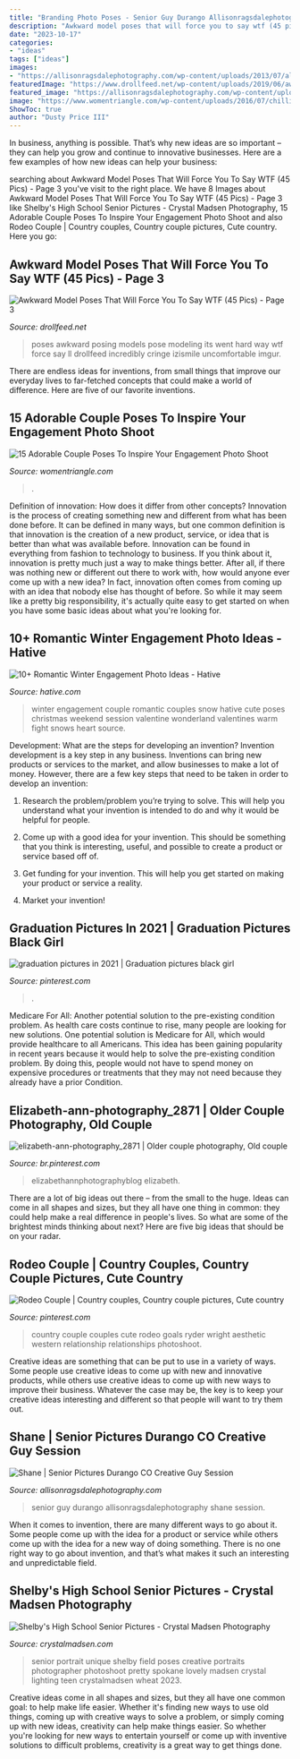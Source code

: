 ```yaml
---
title: "Branding Photo Poses - Senior Guy Durango Allisonragsdalephotography Shane Session"
description: "Awkward model poses that will force you to say wtf (45 pics)"
date: "2023-10-17"
categories:
- "ideas"
tags: ["ideas"]
images:
- "https://allisonragsdalephotography.com/wp-content/uploads/2013/07/allisonragsdalephotography-7208.jpg"
featuredImage: "https://www.drollfeed.net/wp-content/uploads/2019/06/awkward-model-poses-25.jpg"
featured_image: "https://allisonragsdalephotography.com/wp-content/uploads/2013/07/allisonragsdalephotography-7208.jpg"
image: "https://www.womentriangle.com/wp-content/uploads/2016/07/chilling-moments.jpg"
ShowToc: true
author: "Dusty Price III"
---
```



In business, anything is possible. That’s why new ideas are so important – they can help you grow and continue to innovative businesses. Here are a few examples of how new ideas can help your business: 

	

		
searching about Awkward Model Poses That Will Force You To Say WTF (45 Pics) - Page 3 you've visit to the right place. We have 8 Images about Awkward Model Poses That Will Force You To Say WTF (45 Pics) - Page 3 like Shelby&#039;s High School Senior Pictures - Crystal Madsen Photography, 15 Adorable Couple Poses To Inspire Your Engagement Photo Shoot and also Rodeo Couple | Country couples, Country couple pictures, Cute country. Here you go:
		
    
## Awkward Model Poses That Will Force You To Say WTF (45 Pics) - Page 3

<img loading=lazy src="https://www.drollfeed.net/wp-content/uploads/2019/06/awkward-model-poses-25.jpg" onerror="this.onerror=null;this.src='https://tse2.mm.bing.net/th?id=OIP.Jk7yr9HTYcWVT7RyMfmshgHaLK&amp;pid=15.1';" alt="Awkward Model Poses That Will Force You To Say WTF (45 Pics) - Page 3">

_Source: drollfeed.net_

>poses awkward posing models pose modeling its went hard way wtf force say ll drollfeed incredibly cringe izismile uncomfortable imgur. 

	

There are endless ideas for inventions, from small things that improve our everyday lives to far-fetched concepts that could make a world of difference. Here are five of our favorite inventions.

    
## 15 Adorable Couple Poses To Inspire Your Engagement Photo Shoot

<img loading=lazy src="https://www.womentriangle.com/wp-content/uploads/2016/07/chilling-moments.jpg" onerror="this.onerror=null;this.src='https://tse3.mm.bing.net/th?id=OIP.KA-NfKEm_FX8jFpSRKJGJgHaLH&amp;pid=15.1';" alt="15 Adorable Couple Poses To Inspire Your Engagement Photo Shoot">

_Source: womentriangle.com_

>. 

	

Definition of innovation: How does it differ from other concepts?
Innovation is the process of creating something new and different from what has been done before. It can be defined in many ways, but one common definition is that innovation is the creation of a new product, service, or idea that is better than what was available before. Innovation can be found in everything from fashion to technology to business.
If you think about it, innovation is pretty much just a way to make things better. After all, if there was nothing new or different out there to work with, how would anyone ever come up with a new idea? In fact, innovation often comes from coming up with an idea that nobody else has thought of before. So while it may seem like a pretty big responsibility, it's actually quite easy to get started on when you have some basic ideas about what you're looking for.

    
## 10+ Romantic Winter Engagement Photo Ideas - Hative

<img loading=lazy src="https://hative.com/wp-content/uploads/2014/11/winter-engagement-photo-ideas/16-winter-engagement-photo-ideas.jpg" onerror="this.onerror=null;this.src='https://tse3.mm.bing.net/th?id=OIP.MKCA9lOTCLp5miUeHAtS6wHaLH&amp;pid=15.1';" alt="10+ Romantic Winter Engagement Photo Ideas - Hative">

_Source: hative.com_

>winter engagement couple romantic couples snow hative cute poses christmas weekend session valentine wonderland valentines warm fight snows heart source. 

	

Development: What are the steps for developing an invention?
Invention development is a key step in any business. Inventions can bring new products or services to the market, and allow businesses to make a lot of money. However, there are a few key steps that need to be taken in order to develop an invention:
1. Research the problem/problem you’re trying to solve. This will help you understand what your invention is intended to do and why it would be helpful for people.

2. Come up with a good idea for your invention. This should be something that you think is interesting, useful, and possible to create a product or service based off of.

3. Get funding for your invention. This will help you get started on making your product or service a reality.

4. Market your invention!

    
## Graduation Pictures In 2021 | Graduation Pictures Black Girl

<img loading=lazy src="https://i.pinimg.com/736x/95/a4/50/95a4504e9f6e6a58569ebb4af55542c1.jpg" onerror="this.onerror=null;this.src='https://tse3.mm.bing.net/th?id=OIP.mhrNXfqGa2bx_pDn9cBALgHaLH&amp;pid=15.1';" alt="graduation pictures in 2021 | Graduation pictures black girl">

_Source: pinterest.com_

>. 

	

Medicare For All: Another potential solution to the pre-existing condition problem.
As health care costs continue to rise, many people are looking for new solutions. One potential solution is Medicare for All, which would provide healthcare to all Americans. This idea has been gaining popularity in recent years because it would help to solve the pre-existing condition problem. By doing this, people would not have to spend money on expensive procedures or treatments that they may not need because they already have a prior Condition.

    
## Elizabeth-ann-photography_2871 | Older Couple Photography, Old Couple

<img loading=lazy src="https://i.pinimg.com/736x/3d/e1/4d/3de14d68cff20f0eb10a08f32171659d--wedding-anniversary-denver.jpg" onerror="this.onerror=null;this.src='https://tse3.mm.bing.net/th?id=OIP.JFWFkLCaeg4EAytDfB9jLQHaLF&amp;pid=15.1';" alt="elizabeth-ann-photography_2871 | Older couple photography, Old couple">

_Source: br.pinterest.com_

>elizabethannphotographyblog elizabeth. 

	

There are a lot of big ideas out there – from the small to the huge. Ideas can come in all shapes and sizes, but they all have one thing in common: they could help make a real difference in people's lives. So what are some of the brightest minds thinking about next? Here are five big ideas that should be on your radar.

    
## Rodeo Couple | Country Couples, Country Couple Pictures, Cute Country

<img loading=lazy src="https://i.pinimg.com/736x/68/74/09/687409fa2aa8252327fb4047a6ad58fa.jpg" onerror="this.onerror=null;this.src='https://tse4.mm.bing.net/th?id=OIP.KkmRJdPwACN4ezw1kk5CyAHaLH&amp;pid=15.1';" alt="Rodeo Couple | Country couples, Country couple pictures, Cute country">

_Source: pinterest.com_

>country couple couples cute rodeo goals ryder wright aesthetic western relationship relationships photoshoot. 

	

Creative ideas are something that can be put to use in a variety of ways. Some people use creative ideas to come up with new and innovative products, while others use creative ideas to come up with new ways to improve their business. Whatever the case may be, the key is to keep your creative ideas interesting and different so that people will want to try them out.

    
## Shane | Senior Pictures Durango CO Creative Guy Session

<img loading=lazy src="https://allisonragsdalephotography.com/wp-content/uploads/2013/07/allisonragsdalephotography-7208.jpg" onerror="this.onerror=null;this.src='https://tse2.mm.bing.net/th?id=OIP.yogdnQDo5MDy8HG7eYrjIQHaE7&amp;pid=15.1';" alt="Shane | Senior Pictures Durango CO Creative Guy Session">

_Source: allisonragsdalephotography.com_

>senior guy durango allisonragsdalephotography shane session. 

	

When it comes to invention, there are many different ways to go about it. Some people come up with the idea for a product or service while others come up with the idea for a new way of doing something. There is no one right way to go about invention, and that’s what makes it such an interesting and unpredictable field.

    
## Shelby&#039;s High School Senior Pictures - Crystal Madsen Photography

<img loading=lazy src="https://www.crystalmadsen.com/wp-content/uploads/2012/09/Creative-Spokane-Photographer_003-682x1024.jpg" onerror="this.onerror=null;this.src='https://tse4.mm.bing.net/th?id=OIP.V8581S8tRhBCc5CGjdv-EgHaLH&amp;pid=15.1';" alt="Shelby&#039;s High School Senior Pictures - Crystal Madsen Photography">

_Source: crystalmadsen.com_

>senior portrait unique shelby field poses creative portraits photographer photoshoot pretty spokane lovely madsen crystal lighting teen crystalmadsen wheat 2023. 

	

Creative ideas come in all shapes and sizes, but they all have one common goal: to help make life easier. Whether it's finding new ways to use old things, coming up with creative ways to solve a problem, or simply coming up with new ideas, creativity can help make things easier. So whether you're looking for new ways to entertain yourself or come up with inventive solutions to difficult problems, creativity is a great way to get things done.

